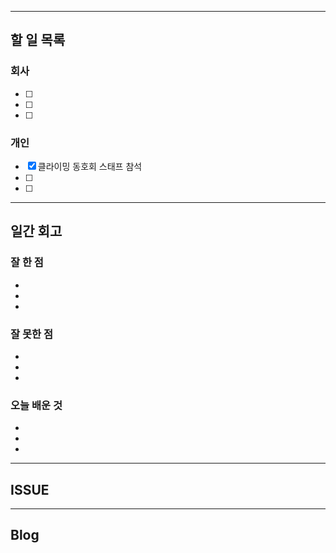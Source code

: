 ----------------------
## 할 일 목록

### 회사
- [ ] 
- [ ] 
- [ ] 

### 개인
- [x] 클라이밍 동호회 스태프 참석
- [ ] 
- [ ] 
----------------------------------------------
## 일간 회고

### 잘 한 점
- 
- 
- 

### 잘 못한 점
- 
- 
- 

### 오늘 배운 것
- 
- 
- 


----------------------------------
## ISSUE





----------------------------------
## Blog
